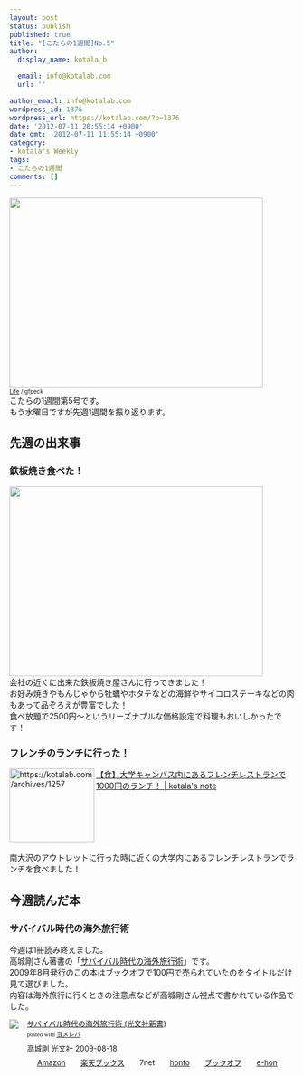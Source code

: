 ```yaml
---
layout: post
status: publish
published: true
title: "[こたらの1週間]No.5"
author:
  display_name: kotala_b

  email: info@kotalab.com
  url: ''

author_email: info@kotalab.com
wordpress_id: 1376
wordpress_url: https://kotalab.com/?p=1376
date: '2012-07-11 20:55:14 +0900'
date_gmt: '2012-07-11 11:55:14 +0900'
category:
- kotala's Weekly
tags:
- こたらの1週間
comments: []
---
```

<p><a href="https://kotalab.com/wp-content/uploads/weekly_120703.jpg" target="_blank"><img src="https://kotalab.com/wp-content/uploads/weekly_120703.jpg" alt="" title="weekly_120703" width="448" height="336" class="alignnone size-full wp-image-1221" /></a><br /><span style="font-size:10px;"><a href="https://www.flickr.com/photos/wespeck/4574733303/" target="_blank">Life</a> / gfpeck</span><br />
こたらの1週間第5号です。<br />
もう水曜日ですが先週1週間を振り返ります。<br />
<!--more--></p>
<h2>先週の出来事</h2>
<h3>鉄板焼き食べた！</h3>
<p><a href="https://kotalab.com/wp-content/uploads/weekly_120712.jpg" target="_blank"><img src="https://kotalab.com/wp-content/uploads/weekly_120712.jpg" alt="" title="weekly_120712" width="448" height="336" class="alignnone size-full wp-image-1377" /></a><br />
会社の近くに出来た鉄板焼き屋さんに行ってきました！<br />
お好み焼きやもんじゃから牡蠣やホタテなどの海鮮やサイコロステーキなどの肉もあって品ぞろえが豊富でした！<br />
食べ放題で2500円～というリーズナブルな価格設定で料理もおいしかったです！</p>
<h3>フレンチのランチに行った！</h3>
<p><a href="https://kotalab.com/mile-credit" target="_blank"><img title="【食】大学キャンパス内にあるフレンチレストランで1000円のランチ！ | kotala's note" src="https://capture.heartrails.com/150x130/1341926978088?https://kotalab.com/mile-credit" alt="https://kotalab.com/archives/1257" width="150" height="130" align="left" /></a><a href="https://kotalab.com/mile-credit" title="【食】大学キャンパス内にあるフレンチレストランで1000円のランチ！" target="_blank">【食】大学キャンパス内にあるフレンチレストランで1000円のランチ！ | kotala's note</a><br style="clear:both;" /><br />
南大沢のアウトレットに行った時に近くの大学内にあるフレンチレストランでランチを食べました！</p>
<h2>今週読んだ本</h2>
<h3>サバイバル時代の海外旅行術</h3>
<p>今週は1冊読み終えました。<br />
高城剛さん著書の「<a href="https://www.amazon.co.jp/exec/obidos/asin/4334035183/same-22/" rel="nofollow" name="booklink" target="_blank">サバイバル時代の海外旅行術</a>」です。<br />
2009年8月発行のこの本はブックオフで100円で売られていたのをタイトルだけ見て選びました。<br />
内容は海外旅行に行くときの注意点などが高城剛さん視点で書かれている作品でした。</p>
<div class="booklink-box" style="text-align:left;padding-bottom:20px;font-size:small;/zoom: 1;overflow: hidden;">
<div class="booklink-image" style="float:left;margin:0 15px 10px 0;"><a href="https://www.amazon.co.jp/exec/obidos/asin/4334035183/same-22/" name="booklink" rel="nofollow" target="_blank"><img src="https://images-fe.ssl-images-amazon.com/images/I/31OGPhH4XmL._SL160_.jpg" style="border: none;" /></a></div>
<div class="booklink-info" style="line-height:120%;/zoom: 1;overflow: hidden;">
<div class="booklink-name" style="margin-bottom:10px;line-height:120%"><a href="https://www.amazon.co.jp/exec/obidos/asin/4334035183/same-22/" rel="nofollow" name="booklink" target="_blank">サバイバル時代の海外旅行術 (光文社新書)</a>
<div class="booklink-powered-date" style="font-size:8pt;margin-top:5px;font-family:verdana;line-height:120%">posted with <a href="https://yomereba.com" target="_blank">ヨメレバ</a></div>
</div>
<div class="booklink-detail" style="margin-bottom:5px;">高城剛 光文社 2009-08-18    </div>
<div class="booklink-link2" style="margin-top:10px;">
<div class="shoplinkamazon" style="display:inline;margin-right:5px;background: url('https://img.yomereba.com/tam_y.gif') 0 0 no-repeat;padding: 2px 0 2px 18px;white-space: nowrap;"><a href="https://www.amazon.co.jp/exec/obidos/asin/4334035183/same-22/" rel="nofollow" target="_blank" title="アマゾン" >Amazon</a></div>
<div class="shoplinkrakuten" style="display:inline;margin-right:5px;background: url('https://img.yomereba.com/tam_y.gif') 0 -50px no-repeat;padding: 2px 0 2px 18px;white-space: nowrap;"><a href="https://hb.afl.rakuten.co.jp/hgc/0fa7afc8.bbfc196a.0fa7afc9.d56c38f1/?pc=http%3A%2F%2Fbooks.rakuten.co.jp%2Frb%2F6149956%2F%3Fscid%3Daf_ich_link_urltxt%26m%3Dhttp%3A%2F%2Fm.rakuten.co.jp%2Fev%2Fbook%2F" rel="nofollow" target="_blank" title="楽天ブックス" >楽天ブックス</a></div>
<div class="shoplinkseven" style="display:inline;margin-right:5px;background: url('https://img.yomereba.com/tam_y.gif') 0 -100px no-repeat;padding: 2px 0 2px 18px;white-space: nowrap;"><span class="removed_link" title="click.linksynergy.com/fs-bin/click?id=d2yYUp776R4&amp;subid=&amp;offerid=197738.1&amp;type=10&amp;tmpid=1787&amp;RD_PARM1=http%253A%252F%252Fwww.7netshopping.jp%252Fbooks%252Fsearch_result%252F%253Fctgy%253Dbooks%2526code%253D4334035183">7net</span></div>
<div class="shoplinkbk1" style="display:inline;margin-right:5px;background: url('https://img.yomereba.com/tam_y.gif') 0 -150px no-repeat;padding: 2px 0 2px 18px;white-space: nowrap;"><a href="https://ck.jp.ap.valuecommerce.com/servlet/referral?sid=2967684&pid=881104827&vc_url=http%3A%2F%2Fhonto.jp%2Fnetstore%2Fsearch_021_104334035183.html%3Fsrchf%3D1%26srchGnrNm%3D1" target="_blank" title="bk1" >honto</a></div>
<div class="shoplinkbookoff" style="display:inline;margin-right:5px;background: url('https://img.yomereba.com/tam_y.gif') 0 -200px no-repeat;padding: 2px 0 2px 18px;white-space: nowrap;"><a href="https://click.linksynergy.com/fs-bin/click?id=d2yYUp776R4&subid=&offerid=169505.1&type=10&tmpid=3677&RD_PARM1=http%253A%252F%252Fwww.bookoffonline.co.jp%252Fdisplay%252FL001%252Cbg%253D12%252Cq%253D9784334035181" rel="nofollow" target="_blank" title="ブックオフオンライン" >ブックオフ</a></div>
<div class="shoplinkehon" style="display:inline;margin-right:5px;background: url('https://img.yomereba.com/tam_y.gif') 0 -250px no-repeat;padding: 2px 0 2px 18px;white-space: nowrap;"><a href="https://ck.jp.ap.valuecommerce.com/servlet/referral?sid=2967684&pid=881104827&vc_url=http%3A%2F%2Fwww.e-hon.ne.jp%2Fbec%2FSA%2FDetail%3FrefISBN%3D4334035183" target="_blank" title="e-hon" >e-hon</a></div>
</div>
</div>
</div>

